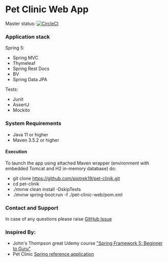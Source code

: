 # Pet Clinic Web App
Master status: [![CircleCI](https://circleci.com/gh/piotrek19/pet-clinik/tree/master.svg?style=svg&circle-token=da37dfe74512bd91609a6da6317f0c2e7a4a2b99)](https://circleci.com/gh/piotrek19/pet-clinik/tree/master)

### Application stack
Spring 5:
- Spring MVC
- Thymeleaf
- Spring Rest Docs
- BV
- Spring Data JPA

Tests:
- Junit
- AssertJ
- Mockito

### System Requirements
- Java 11 or higher
- Maven 3.5.2 or higher

#### Execution
To launch the app using attached Maven wrapper (environment with embedded Tomcat and H2 in-memory database) do:
- git clone https://github.com/piotrek19/pet-clinik.git
- cd pet-clinik
- ./mvnw clean install -DskipTests
- ./mvnw spring-boot:run -f ./pet-clinic-web/pom.xml

### Contact and Support
In case of any questions please raise [GitHub Issue](https://github.com/piotrek19/pet-clinik/issues)

### Inspired By:
- John's Thompson great Udemy course ["Spring Framework 5: Beginner to Guru"](https://www.udemy.com/spring-framework-5-beginner-to-guru)
- Pet Clinic [Spring reference application](https://github.com/spring-projects/spring-petclinic)
